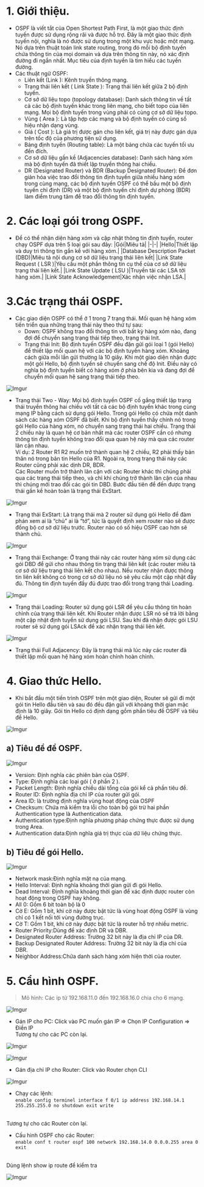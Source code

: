 # 1. Giới thiệu.
* OSPF là viết tắt của Open Shortest Path First, là một giao thức định tuyến được sử dụng rộng rãi và được hỗ trợ. Đây là một giao thức định tuyến nội, nghĩa là nó được sử dụng trong một khu vực hoặc một mạng. Nó dựa trên thuật toán link state routing, trong đó mỗi bộ định tuyến chứa thông tin của mọi domain và dựa trên thông tin này, nó xác định đường đi ngắn nhất. Mục tiêu của định tuyến là tìm hiểu các tuyến đường.
* Các thuật ngữ OSPF:
  * Liên kết (Link ): Kênh truyền thông mạng.
  * Trạng thái liên kết ( Link State ): Trạng thái liên kết giữa 2 bộ định tuyến.
  * Cơ sở dữ liệu topo (topology database): Danh sách thông tin về tất cả các bộ định tuyến khác trong liên mạng, cho biết topo của liên mạng. Mọi bộ định tuyến trong vùng phải có cùng cơ sở dữ liệu topo.
  * Vùng ( Area ): Là tập hợp các mạng và bộ định tuyến có cùng số hiệu nhận dạng vùng.
  * Giá ( Cost ): Là giá trị được gán cho liên kết, giá trị này được gán dựa trên tốc độ của phương tiện sử dụng.
  * Bảng định tuyến (Routing table): Là một bảng chứa các tuyến tối ưu đến đích.
  * Cơ sở dữ liệu gần kề (Adjacencies database): Danh sách hàng xóm mà bộ định tuyến đã thiết lập truyền thông hai chiều.
  * DR (Designated Router) và BDR (Backup Designated Router): Để đơn giản hóa việc trao đổi thông tin định tuyến giữa nhiều hàng xóm trong cùng mạng, các bộ định tuyến OSPF có thể bầu một bộ định tuyến chỉ định (DR) và một bộ định tuyến chỉ định dự phòng (BDR) làm điểm trung tâm để trao đổi thông tin định tuyến.

# 2. Các loại gói trong OSPF. 
* Để có thể nhận diện hàng xóm và cập nhật thông tin định tuyến, router chạy OSPF dựa trên 5 loại gói sau đây:
|Gói|Miêu tả|
|-|-|
|Hello|Thiết lập và duy trì thông tin gần kề với hàng xóm.|
|Database Description Packet (DBD)|Miêu tả nội dung cơ sở dữ liệu trạng thái liên kết|
|Link State Request ( LSR )|Yêu cầu một phần thông tin cụ thể của cơ sở dữ liệu trạng thái liên kết.|
|Link State Update ( LSU )|Truyền tải các LSA tới hàng xóm.|
|Link State Acknowledgement|Xác nhận việc nhận LSA.|

# 3.Các trạng thái OSPF.
* Các giao diện OSPF có thể ở 1 trong 7 trạng thái. Mối quan hệ hàng xóm tiến triển qua những trạng thái này theo thứ tự sau:
  * Down: OSPF không trao đổi thông tin với bất kỳ hàng xóm nào, đang đợi để chuyển sang trạng thái tiếp theo, trạng thái Init.
  * Trạng thái Init:  Bộ định tuyến OSPF đều đặn gửi gói loại 1 (gói Hello) để thiết lập mối quan hệ với các bộ định tuyến hàng xóm. Khoảng cách giữa mỗi lần gửi thường là 10 giây. Khi một giao diện nhận được một gói Hello, bộ định tuyến sẽ chuyển sang chế độ Init. Điều này có nghĩa bộ định tuyến biết có hàng xóm ở phía bên kia và đang đợi để chuyển mối quan hệ sang trạng thái tiếp theo.

![Imgur](https://i.imgur.com/7EvZpZU.png)

  * Trạng thái Two - Way: Mọi bộ định tuyến OSPF cố gắng thiết lập trạng thái truyền thông hai chiều với tất cả các bộ định tuyến khác trong cùng mạng IP bằng cách sử dụng gói Hello. Trong gói Hello có chứa một danh sách các hàng xóm OSPF đã biết. Khi bộ định tuyến thấy chính nó trong gói Hello của hàng xóm, nó chuyển sang trạng thái hai chiều. Trạng thái 2 chiều này là quan hệ cơ bản nhất mà các router OSPF cần có nhưng thông tin định tuyến không trao đổi qua quan hệ này mà qua các router lân cận nhau. <br/>
    Ví dụ: 2 Router R1 R2 muốn trở thành quan hệ 2 chiều, R2 phải thấy bản thân nó trong bản tin Hello của R1. Ngoài ra, trong trạng thái này các Router cũng phải xác dịnh DR, BDR. <br/>
    Các Router muốn trở thành lân cận với các Router khác thì chúng phải qua các trạng thái tiếp theo, và chỉ khi chúng trở thành lân cận của nhau thì chúng mới trao đổi các gói tin DBD. Bước đầu tiên để đến được trạng thái gần kề hoàn toàn là trạng thái ExStart. <br/>

![Imgur](https://i.imgur.com/1gbd3D3.png)

* Trạng thái ExStart: Là trạng thái mà 2 router sử dụng gói Hello để đàm phán xem ai là “chủ” ai là “tớ”, tức là quyết định xem router nào sẽ được đồng bộ cơ sở dữ liệu trước. Router nào có số hiệu OSPF cao hơn sẽ thành chủ.

![Imgur](https://i.imgur.com/Qie5exH.png)

* Trạng thái Exchange: Ở trạng thái này các router hàng xóm sử dụng các gói DBD để gửi cho nhau thông tin trạng thái liên kết (các router miêu tả cơ sở dữ liệu trạng thái liên kết cho nhau). Nếu router nhận được thông tin liên kết không có trong cơ sở dữ liệu nó sẽ yêu cầu một cập nhật đầy đủ. Thông tin định tuyến đầy đủ được trao đổi trong trạng thái Loading.

![Imgur](https://i.imgur.com/8KoIrUI.png)

* Trạng thái Loading: Router sử dụng gói LSR để yêu cầu thông tin hoàn chỉnh của trạng thái liên kết. Khi Router nhận được LSR nó sẽ trả lời bằng một cập nhật định tuyến sử dụng gói LSU. Sau khi đã nhận được gói LSU router sẽ sử dụng gói LSAck để xác nhận trạng thái liên kết.

![Imgur](https://i.imgur.com/FVt2FdA.png)

* Trạng thái Full Adjacency: Đây là trạng thái mà lúc này các router đã thiết lập mối quan hệ hàng xóm hoàn chỉnh hoàn chỉnh.

# 4. Giao thức Hello.
* Khi bắt đầu một tiến trình OSPF trên một giao diện, Router sẽ gửi đi một gói tin Hello đầu tiên và sau đó đều đặn gửi với khoảng thời gian mặc định là 10 giây. Gói tin Hello có định dạng gồm phần tiêu đề OSPF và tiêu đề Hello.

![Imgur](https://i.imgur.com/djf9GDj.png)

## a) Tiêu đề đề OSPF.

![Imgur](https://i.imgur.com/UJ5vGwK.png)

* Version: Định nghĩa các phiên bản của OSPF.
* Type: Định nghĩa các loại gói ( ở phần 2 ).
* Packet Length: Định nghĩa chiều dài tổng của gói kể cả phần tiêu đề.
* Router ID: Định nghĩa địa chỉ IP của router gửi gói.
* Area ID: là trường định nghĩa vùng hoạt động của OSPF
* Checksum: Chứa mã kiểm tra lỗi cho toàn bộ gói trừ hai phần Authentication type là Authentication data.
* Authentication type:Định nghĩa phương pháp chứng thực được sử dụng trong Area.
* Authentication data:Định nghĩa giá trị thực của dữ liệu chứng thực.

## b) Tiêu đề gói Hello.

![Imgur](https://i.imgur.com/ClIjrB2.png)

* Network mask:Định nghĩa mặt nạ của mạng.
* Hello Interval: Định nghĩa khoảng thời gian gửi đi gói Hello.
* Dead Interval: Định nghĩa khoảng thời gian để xác định được router còn hoạt động trong OSPF hay không.
* All 0: Gồm 6 bit toàn bộ là 0
* Cờ E: Gồm 1 bit, khi cờ này được bật tức là vùng hoạt động OSPF là vùng chỉ có 1 kết nối tới vùng đường trục.
* Cờ T: Gồm 1 bit, khi cờ này được bật tức là router hỗ trợ nhiều metric.
* Router Priority:Dùng để xác định DR và DBR.
* Designated Router Address: Trường 32 bit này là địa chỉ IP của DR.
* Backup Designated Router Address: Trường 32 bit này là địa chỉ của DBR.
* Neighbor Address:Chứa danh sách hàng xóm hiện thời của router.

# 5. Cẩu hình OSPF.
> Mô hình: Các ip từ 192.168.11.0 đến 192.168.16.0 chia cho 6 mạng.

![Imgur](https://i.imgur.com/2qZrY01.png)

* Gán IP cho PC: Click vào PC muốn gán IP => Chọn IP Configuration => Điền IP <br/>
	Tương tự cho các PC còn lại.
 
 ![Imgur](https://i.imgur.com/PUgh6vL.png)
 
 ![Imgur](https://i.imgur.com/VjPyTMa.png)
 
 * Gán địa chỉ IP cho Router: Click vào Router chọn CLI

![Imgur](https://i.imgur.com/wzMgxhc.png)

* Chạy các lệnh: <br/>
`
enable
config terminel
interface f 0/1
ip address 192.168.14.1 255.255.255.0
no shutdown
exit
write 
`
<br/>
Tương tự cho các Router còn lại.

* Cấu hình OSPF cho các Router: <br/>
`
enable
conf t
router ospf 100
network 192.168.14.0 0.0.0.255 area 0
exit
`
<br/>
Dùng lệnh show ip route để kiểm tra <br/>

![Imgur](https://i.imgur.com/cX424uy.png)



























